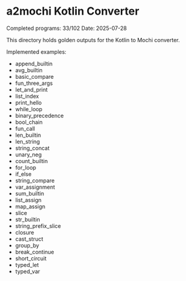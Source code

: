 # a2mochi Kotlin Converter

Completed programs: 33/102
Date: 2025-07-28

This directory holds golden outputs for the Kotlin to Mochi converter.

Implemented examples:

- append_builtin
- avg_builtin
- basic_compare
- fun_three_args
- let_and_print
- list_index
- print_hello
- while_loop
- binary_precedence
- bool_chain
- fun_call
- len_builtin
- len_string
- string_concat
- unary_neg
- count_builtin
- for_loop
- if_else
- string_compare
- var_assignment
- sum_builtin
- list_assign
- map_assign
- slice
- str_builtin
- string_prefix_slice
- closure
- cast_struct
- group_by
- break_continue
- short_circuit
- typed_let
- typed_var
